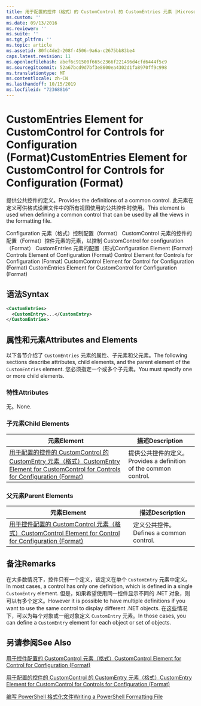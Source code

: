 ```yaml
---
title: 用于配置的控件（格式）的 CustomControl 的 CustomEntries 元素 |Microsoft Docs
ms.custom: ''
ms.date: 09/13/2016
ms.reviewer: ''
ms.suite: ''
ms.tgt_pltfrm: ''
ms.topic: article
ms.assetid: 80fc4de2-208f-4506-9a6a-c2675bb83be4
caps.latest.revision: 11
ms.openlocfilehash: abef6c91500f665c2366f221496d4cfd6444f5c9
ms.sourcegitcommit: 52a67bcd9d7bf3e8600ea4302d1fa8970ff9c998
ms.translationtype: MT
ms.contentlocale: zh-CN
ms.lasthandoff: 10/15/2019
ms.locfileid: "72368816"
---
```

# <a name="customentries-element-for-customcontrol-for-controls-for-configuration-format"></a><span data-ttu-id="bd8ce-102">CustomEntries Element for CustomControl for Controls for Configuration (Format)</span><span class="sxs-lookup"><span data-stu-id="bd8ce-102">CustomEntries Element for CustomControl for Controls for Configuration (Format)</span></span>

<span data-ttu-id="bd8ce-103">提供公共控件的定义。</span><span class="sxs-lookup"><span data-stu-id="bd8ce-103">Provides the definitions of a common control.</span></span> <span data-ttu-id="bd8ce-104">此元素在定义可供格式设置文件中的所有视图使用的公共控件时使用。</span><span class="sxs-lookup"><span data-stu-id="bd8ce-104">This element is used when defining a common control that can be used by all the views in the formatting file.</span></span>

<span data-ttu-id="bd8ce-105">Configuration 元素（格式）控制配置（format） CustomControl 元素的控件的配置（Format）控件元素的元素，以控制 CustomControl for configuration （Format） CustomEntries 元素的配置（形式</span><span class="sxs-lookup"><span data-stu-id="bd8ce-105">Configuration Element (Format) Controls Element of Configuration (Format) Control Element for Controls for Configuration (Format) CustomControl Element for Control for Configuration (Format) CustomEntries Element for CustomControl for Configuration (Format)</span></span>

## <a name="syntax"></a><span data-ttu-id="bd8ce-106">语法</span><span class="sxs-lookup"><span data-stu-id="bd8ce-106">Syntax</span></span>

```xml
<CustomEntries>
  <CustomEntry>...</CustomEntry>
</CustomEntries>

```

## <a name="attributes-and-elements"></a><span data-ttu-id="bd8ce-107">属性和元素</span><span class="sxs-lookup"><span data-stu-id="bd8ce-107">Attributes and Elements</span></span>

<span data-ttu-id="bd8ce-108">以下各节介绍了 `CustomEntries` 元素的属性、子元素和父元素。</span><span class="sxs-lookup"><span data-stu-id="bd8ce-108">The following sections describe attributes, child elements, and the parent element of the `CustomEntries` element.</span></span> <span data-ttu-id="bd8ce-109">您必须指定一个或多个子元素。</span><span class="sxs-lookup"><span data-stu-id="bd8ce-109">You must specify one or more child elements.</span></span>

### <a name="attributes"></a><span data-ttu-id="bd8ce-110">特性</span><span class="sxs-lookup"><span data-stu-id="bd8ce-110">Attributes</span></span>

<span data-ttu-id="bd8ce-111">无。</span><span class="sxs-lookup"><span data-stu-id="bd8ce-111">None.</span></span>

### <a name="child-elements"></a><span data-ttu-id="bd8ce-112">子元素</span><span class="sxs-lookup"><span data-stu-id="bd8ce-112">Child Elements</span></span>

|<span data-ttu-id="bd8ce-113">元素</span><span class="sxs-lookup"><span data-stu-id="bd8ce-113">Element</span></span>|<span data-ttu-id="bd8ce-114">描述</span><span class="sxs-lookup"><span data-stu-id="bd8ce-114">Description</span></span>|
|-------------|-----------------|
|[<span data-ttu-id="bd8ce-115">用于配置的控件的 CustomControl 的 CustomEntry 元素（格式）</span><span class="sxs-lookup"><span data-stu-id="bd8ce-115">CustomEntry Element for CustomControl for Controls for Configuration (Format)</span></span>](./customentry-element-for-customcontrol-for-controls-for-configuration-format.md)|<span data-ttu-id="bd8ce-116">提供公共控件的定义。</span><span class="sxs-lookup"><span data-stu-id="bd8ce-116">Provides a definition of the common control.</span></span>|

### <a name="parent-elements"></a><span data-ttu-id="bd8ce-117">父元素</span><span class="sxs-lookup"><span data-stu-id="bd8ce-117">Parent Elements</span></span>

|<span data-ttu-id="bd8ce-118">元素</span><span class="sxs-lookup"><span data-stu-id="bd8ce-118">Element</span></span>|<span data-ttu-id="bd8ce-119">描述</span><span class="sxs-lookup"><span data-stu-id="bd8ce-119">Description</span></span>|
|-------------|-----------------|
|[<span data-ttu-id="bd8ce-120">用于控件配置的 CustomControl 元素（格式）</span><span class="sxs-lookup"><span data-stu-id="bd8ce-120">CustomControl Element for Control for Configuration (Format)</span></span>](./customcontrol-element-for-control-for-controls-for-configuration-format.md)|<span data-ttu-id="bd8ce-121">定义公共控件。</span><span class="sxs-lookup"><span data-stu-id="bd8ce-121">Defines a common control.</span></span>|

## <a name="remarks"></a><span data-ttu-id="bd8ce-122">备注</span><span class="sxs-lookup"><span data-stu-id="bd8ce-122">Remarks</span></span>

<span data-ttu-id="bd8ce-123">在大多数情况下，控件只有一个定义，该定义在单个 `CustomEntry` 元素中定义。</span><span class="sxs-lookup"><span data-stu-id="bd8ce-123">In most cases, a control has only one definition, which is defined in a single `CustomEntry` element.</span></span> <span data-ttu-id="bd8ce-124">但是，如果希望使用同一控件显示不同的 .NET 对象，则可以有多个定义。</span><span class="sxs-lookup"><span data-stu-id="bd8ce-124">However it is possible to have multiple definitions if you want to use the same control to display different .NET objects.</span></span> <span data-ttu-id="bd8ce-125">在这些情况下，可以为每个对象或一组对象定义 `CustomEntry` 元素。</span><span class="sxs-lookup"><span data-stu-id="bd8ce-125">In those cases, you can define a `CustomEntry` element for each object or set of objects.</span></span>

## <a name="see-also"></a><span data-ttu-id="bd8ce-126">另请参阅</span><span class="sxs-lookup"><span data-stu-id="bd8ce-126">See Also</span></span>

[<span data-ttu-id="bd8ce-127">用于控件配置的 CustomControl 元素（格式）</span><span class="sxs-lookup"><span data-stu-id="bd8ce-127">CustomControl Element for Control for Configuration (Format)</span></span>](./customcontrol-element-for-control-for-controls-for-configuration-format.md)

[<span data-ttu-id="bd8ce-128">用于配置的控件的 CustomControl 的 CustomEntry 元素（格式）</span><span class="sxs-lookup"><span data-stu-id="bd8ce-128">CustomEntry Element for CustomControl for Controls for Configuration (Format)</span></span>](./customentry-element-for-customcontrol-for-controls-for-configuration-format.md)

[<span data-ttu-id="bd8ce-129">编写 PowerShell 格式化文件</span><span class="sxs-lookup"><span data-stu-id="bd8ce-129">Writing a PowerShell Formatting File</span></span>](./writing-a-powershell-formatting-file.md)
